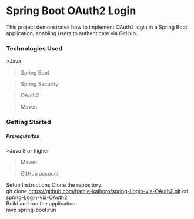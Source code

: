<h1>Spring Boot OAuth2 Login</h1>
This project demonstrates how to implement OAuth2 login in a Spring Boot application, enabling users to authenticate via GitHub.

<h3>Technologies Used</h3>
>Java<br>

>Spring Boot<br>

>Spring Security<br>

>OAuth2<br>

>Maven<br>

<h3>Getting Started</h3>
<h5>Prerequisites</h5>
>Java 8 or higher<br>

>Maven<br>

>GitHub account<br>

Setup Instructions
Clone the repository:
<br>
git clone https://github.com/hamie-kalhoro/spring-Login-via-OAuth2.git
cd spring-Login-via-OAuth2
<br>
Build and run the application:
<br>
mvn spring-boot:run

